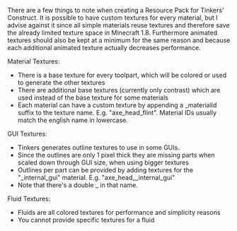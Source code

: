 There are a few things to note when creating a Resource Pack for Tinkers' Construct.
It is possible to have custom textures for every material, but I advise against it since all simple materials reuse textures and therefore save the already limited texture space in Minecraft 1.8.
Furthermore animated textures should also be kept at a minimum for the same reason and because each additional animated texture actually decreases performance.

Material Textures:
* There is a base texture for every toolpart, which will be colored or used to generate the other textures
* There are additional base textures (currently only contrast) which are used instead of the base texture for some materials
* Each material can have a custom texture by appending a _materialid suffix to the texture name. E.g. "axe_head_flint". Material IDs usually match the english name in lowercase.

GUI Textures:
* Tinkers generates outline textures to use in some GUIs.
* Since the outlines are only 1 pixel thick they are missing parts when scaled down through GUI size, when using bigger textures
* Outlines per part can be provided by adding textures for the "_internal_gui" material. E.g. "axe_head__internal_gui"
* Note that there's a double _ in that name.

Fluid Textures:
* Fluids are all colored textures for performance and simplicity reasons
* You cannot provide specific textures for a fluid
